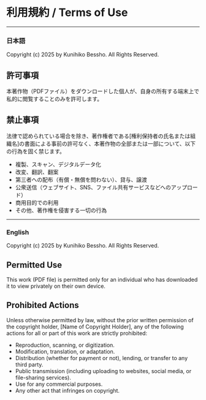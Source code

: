 # 利用規約 / Terms of Use

---

### **日本語**

Copyright (c) 2025 by Kunihiko Bessho.
All Rights Reserved.

## **許可事項**

本著作物（PDFファイル）をダウンロードした個人が、自身の所有する端末上で私的に閲覧することのみを許可します。

## **禁止事項**

法律で認められている場合を除き、著作権者である[権利保持者の氏名または組織名]の書面による事前の許可なく、本著作物の全部または一部について、以下の行為を固く禁じます。

* 複製、スキャン、デジタルデータ化
* 改変、翻訳、翻案
* 第三者への配布（有償・無償を問わない）、貸与、譲渡
* 公衆送信（ウェブサイト、SNS、ファイル共有サービスなどへのアップロード）
* 商用目的での利用
* その他、著作権を侵害する一切の行為

---

### **English**

Copyright (c) 2025 by Kunihiko Bessho.
All Rights Reserved.

## **Permitted Use**

This work (PDF file) is permitted only for an individual who has downloaded it to view privately on their own device.

## **Prohibited Actions**

Unless otherwise permitted by law, without the prior written permission of the copyright holder, [Name of Copyright Holder], any of the following actions for all or part of this work are strictly prohibited:

* Reproduction, scanning, or digitization.
* Modification, translation, or adaptation.
* Distribution (whether for payment or not), lending, or transfer to any third party.
* Public transmission (including uploading to websites, social media, or file-sharing services).
* Use for any commercial purposes.
* Any other act that infringes on copyright.
